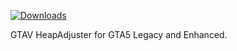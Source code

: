 [![Downloads](https://img.shields.io/github/downloads/Chiheb-Bacha/gtav-HeapAdjuster-ini/total?label=Downloads)](https://github.com/Chiheb-Bacha/gtav-HeapAdjuster-ini/releases)

GTAV HeapAdjuster for GTA5 Legacy and Enhanced.
